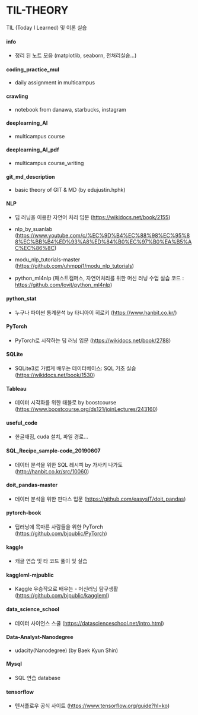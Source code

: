 # TIL-THEORY
TIL (Today I Learned)  및 이론 실습



#### info 

- 정리 된 노트 모음 (matplotlib, seaborn, 전처리실습...)   

  

#### coding_practice_mul  

- daily assignment in multicampus    


#### crawling   

- notebook from danawa, starbucks, instagram    

  

#### deeplearning_AI  

- multicampus course   

  

#### deeplearning_AI_pdf   

- multicampus course_writing  

  

#### git_md_description   

- basic theory of GIT & MD (by edujustin.hphk)    

  

#### NLP 

- 딥 러닝을 이용한 자연어 처리 입문 (https://wikidocs.net/book/2155)  

- nlp_by_suanlab (https://www.youtube.com/c/%EC%9D%B4%EC%88%98%EC%95%88%EC%BB%B4%ED%93%A8%ED%84%B0%EC%97%B0%EA%B5%AC%EC%86%8C)  

- modu_nlp_tutorials-master (https://github.com/uhmppi1/modu_nlp_tutorials)  

- python_ml4nlp (패스트캠퍼스, 자연어처리를 위한 머신 러닝 수업 실습 코드 : https://github.com/lovit/python_ml4nlp)

  

#### python_stat   

- 누구나 파이썬 통계분석 by 타니아이 히로키 (https://www.hanbit.co.kr/)    

  

#### PyTorch  

- PyTorch로 시작하는 딥 러닝 입문 (https://wikidocs.net/book/2788)    

  

#### SQLite   

- SQLite3로 가볍게 배우는 데이터베이스: SQL 기초 실습 (https://wikidocs.net/book/1530)   

   

#### Tableau   

- 데이터 시각화를 위한 태블로 by boostcourse (https://www.boostcourse.org/ds121/joinLectures/243160)    

  

#### useful_code   

- 한글깨짐, cuda 설치, 파일 경로...    

  

#### SQL_Recipe_sample-code_20190607   

- 데이터 분석을 위한 SQL 레시피 by 가사키 나가토 (http://hanbit.co.kr/src/10060)    

  

#### doit_pandas-master  

- 데이터 분석을 위한 판다스 입문 (https://github.com/easysIT/doit_pandas)    


  

#### pytorch-book   

- 딥러닝에 목마른 사람들을 위한 PyTorch (https://github.com/bjpublic/PyTorch)   

   

#### kaggle   

- 캐글 연습 및 타 코드 풀이 및 실습  

  

#### kaggleml-mjpublic   

- Kaggle 우승작으로 배우는 - 머신러닝 탐구생활 (https://github.com/bjpublic/kaggleml)    

  

#### data_science_school   

- 데이터 사이언스 스쿨 (https://datascienceschool.net/intro.html)  

  

#### Data-Analyst-Nanodegree   

- udacity(Nanodegree) (by Baek Kyun Shin)  

  

#### Mysql  

- SQL 연습 database  

  

#### tensorflow  

- 텐서플로우 공식 사이트 (https://www.tensorflow.org/guide?hl=ko)  





